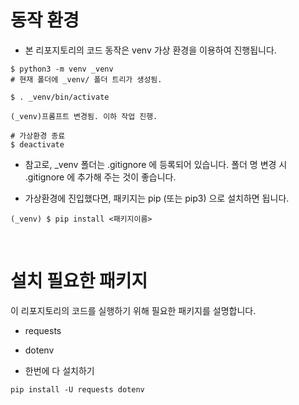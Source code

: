 
# 동작 환경
- 본 리포지토리의 코드 동작은 venv 가상 환경을 이용하여 진행됩니다.
```
$ python3 -m venv _venv
# 현재 폴더에 _venv/ 폴더 트리가 생성됨.

$ . _venv/bin/activate

(_venv)프롬프트 변경됨. 이하 작업 진행.

# 가상환경 종료
$ deactivate
```

- 참고로, _venv 폴더는 .gitignore 에 등록되어 있습니다. 폴더 명 변경 시 .gitignore 에 추가해 주는 것이 좋습니다.

- 가상환경에 진입했다면, 패키지는 pip (또는 pip3) 으로 설치하면 됩니다.
```
(_venv) $ pip install <패키지이름>
```


<br>

# 설치 필요한 패키지
이 리포지토리의 코드를 실행하기 위해 필요한 패키지를 설명합니다.

- requests

- dotenv



- 한번에 다 설치하기
```
pip install -U requests dotenv
```

